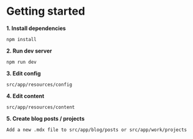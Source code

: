 # **Getting started**

**1. Install dependencies**
```
npm install
```

**2. Run dev server**
```
npm run dev
```

**3. Edit config**
```
src/app/resources/config
```

**4. Edit content**
```
src/app/resources/content
```

**5. Create blog posts / projects**
```
Add a new .mdx file to src/app/blog/posts or src/app/work/projects
```